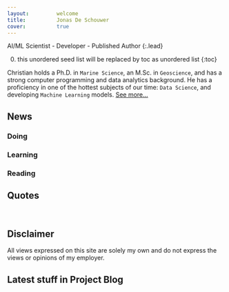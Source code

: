 ```yaml
---
layout:         welcome
title:          Jonas De Schouwer
cover:          true
---
```


AI/ML Scientist - Developer - Published Author
{:.lead}

0. this unordered seed list will be replaced by toc as unordered list
{:toc}

Christian holds a Ph.D. in `Marine Science`, an M.Sc. in `Geoscience`, and has a strong computer programming and data analytics background.
He has a proficiency in one of the hottest subjects of our time: `Data Science`, and developing `Machine Learning` models.
[See more...](/about/)

## News

### <i class="icomoon icon-wrench"></i> Doing 



	
### <i class="icomoon icon-lightbulb3"></i> Learning





### <i class="icomoon icon-books"></i> Reading





## Quotes


<br>

## Disclaimer

All views expressed on this site are solely my own and do not express the views or opinions of my employer.

## Latest stuff in Project Blog
<!--posts-->
